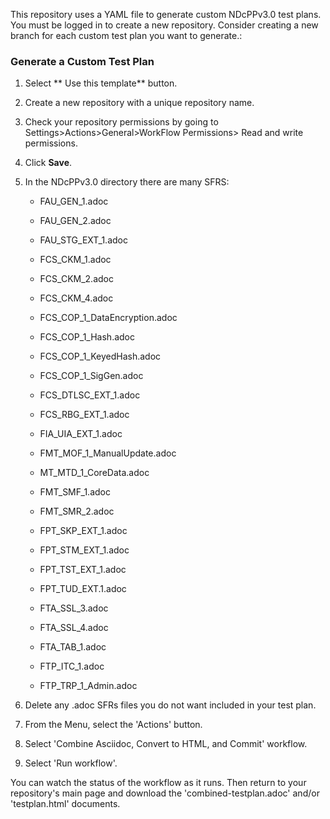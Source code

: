 This repository uses a YAML file to generate custom NDcPPv3.0 test plans. You must be logged in to create a new repository.
Consider creating a new branch for each custom test plan you want to generate.:

### Generate a Custom Test Plan

1. Select ** Use this template** button. 
2. Create a new repository with a unique repository name.
2. Check your repository permissions by going to Settings>Actions>General>WorkFlow Permissions> Read and write permissions.
3. Click **Save**.
4. In the NDcPPv3.0 directory there are many SFRS:
    * FAU_GEN_1.adoc
    * FAU_GEN_2.adoc
    * FAU_STG_EXT_1.adoc

    * FCS_CKM_1.adoc
    * FCS_CKM_2.adoc
    * FCS_CKM_4.adoc
    * FCS_COP_1_DataEncryption.adoc
    * FCS_COP_1_Hash.adoc
    * FCS_COP_1_KeyedHash.adoc
    * FCS_COP_1_SigGen.adoc
    * FCS_DTLSC_EXT_1.adoc
    * FCS_RBG_EXT_1.adoc
    
    * FIA_UIA_EXT_1.adoc

    * FMT_MOF_1_ManualUpdate.adoc
    
    * MT_MTD_1_CoreData.adoc
    
    * FMT_SMF_1.adoc
    * FMT_SMR_2.adoc
    
    * FPT_SKP_EXT_1.adoc
    * FPT_STM_EXT_1.adoc
    * FPT_TST_EXT_1.adoc
    * FPT_TUD_EXT.1.adoc
    
    * FTA_SSL_3.adoc
    * FTA_SSL_4.adoc
    * FTA_TAB_1.adoc
    
    * FTP_ITC_1.adoc
    * FTP_TRP_1_Admin.adoc 
    
5. Delete any .adoc SFRs files you do not want included in your test plan.
6. From the Menu, select the 'Actions' button.
7. Select 'Combine Asciidoc, Convert to HTML, and Commit' workflow.
7. Select 'Run workflow'. 

You can watch the status of the workflow as it runs. Then return to your repository's main page and download the 'combined-testplan.adoc' and/or 'testplan.html' documents.
